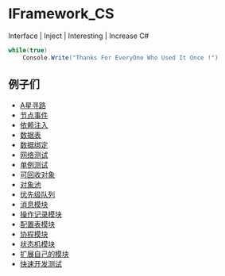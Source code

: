 # IFramework_CS
Interface | Inject | Interesting | Increase  C#
``` csharp
while(true)
    Console.Write("Thanks For EveryOne Who Used It Once !")
```

## 例子们
* [A星寻路](https://github.com/OnClick9927/IFramework_CS/blob/master/Example/AstarTest.cs)
* [节点事件](https://github.com/OnClick9927/IFramework_CS/blob/master/Example/NodeActionTest.cs)
* [依赖注入](https://github.com/OnClick9927/IFramework_CS/blob/master/Example/InjectTest.cs)
* [数据表](https://github.com/OnClick9927/IFramework_CS/blob/master/Example/DataTableTest.cs)
* [数据绑定](https://github.com/OnClick9927/IFramework_CS/blob/master/Example/BindTest.cs)
* [网络测试](https://github.com/OnClick9927/IFramework_CS/blob/master/Example/NetTest.cs)
* [单例测试](https://github.com/OnClick9927/IFramework_CS/blob/master/Example/SingletonTest.cs)
* [可回收对象](https://github.com/OnClick9927/IFramework_CS/blob/master/Example/RecyclableObjectTest.cs)
* [对象池](https://github.com/OnClick9927/IFramework_CS/blob/master/Example/PoolTest.cs)
* [优先级队列](https://github.com/OnClick9927/IFramework_CS/blob/master/Example/PriorityQueueTest.cs)
* [消息模块](https://github.com/OnClick9927/IFramework_CS/blob/master/Example/MessageExample.cs)
* [操作记录模块](https://github.com/OnClick9927/IFramework_CS/blob/master/Example/RecorderTest.cs)
* [配置表模块](https://github.com/OnClick9927/IFramework_CS/blob/master/Example/ConfigTest.cs)
* [协程模块](https://github.com/OnClick9927/IFramework_CS/blob/master/Example/CoroutineTest.cs)
* [状态机模块](https://github.com/OnClick9927/IFramework_CS/blob/master/Example/FsmTest.cs)
* [扩展自己的模块](https://github.com/OnClick9927/IFramework_CS/blob/master/Example/MouduleTest.cs)
* [快速开发测试](https://github.com/OnClick9927/IFramework_CS/blob/master/Example/FastTest.cs)




